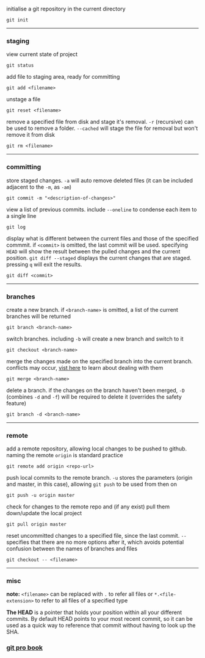 initialise a git repository in the current directory
```
git init
```

---

### staging
view current state of project
```
git status
```
add file to staging area, ready for committing
```
git add <filename>
```
unstage a file
```
git reset <filename>
```
remove a specified file from disk and stage it's removal. ```-r``` (recursive) can be used to remove a folder. ```--cached``` will stage the file for removal but won't remove it from disk
```
git rm <filename>
```

---

### committing
store staged changes. ```-a``` will auto remove deleted files (it can be included adjacent to the ```-m```, as ```-am```)
```
git commit -m "<description-of-changes>"
```
view a list of previous commits. include ```--oneline``` to condense each item to a single line
```
git log
```
display what is different between the current files and those of the specified commmit. if ```<commit>``` is omitted, the last commit will be used. specifying ```HEAD``` will show the result between the pulled changes and the current position. ```git diff --staged``` displays the current changes that are staged. pressing ```q``` will exit the results.
```
git diff <commit>
```

---

### branches
create a new branch. if ```<branch-name>``` is omitted, a list of the current branches will be returned
```
git branch <branch-name>
```
switch branches. including ```-b``` will create a new branch and switch to it
```
git checkout <branch-name>
```
merge the changes made on the specified branch into the current branch. conflicts may occur, [vist here](https://git-scm.com/docs/git-merge#_how_conflicts_are_presented) to learn about dealing with them
```
git merge <branch-name>
```
delete a branch. if the changes on the branch haven't been merged, ```-D``` (combines ```-d``` and ```-f```) will be required to delete it (overrides the safety feature)
```
git branch -d <branch-name>
```

---

### remote
add a remote repository, allowing local changes to be pushed to github. naming the remote ```origin``` is standard practice
```
git remote add origin <repo-url>
```
push local commits to the remote branch. ```-u``` stores the parameters (origin and master, in this case), allowing ```git push``` to be used from then on
```
git push -u origin master
```
check for changes to the remote repo and (if any exist) pull them down/update the local project
```
git pull origin master
```
reset uncommitted changes to a specified file, since the last commit. ```--``` specifies that there are no more options after it, which avoids potential confusion between the names of branches and files
```
git checkout -- <filename>
```

---

### misc
__note:__ ```<filename>``` can be replaced with ```.``` to refer all files or ```*.<file-extension>``` to refer to all files of a specified type

__The HEAD__ is a pointer that holds your position within all your different commits. By default HEAD points to your most recent commit, so it can be used as a quick way to reference that commit without having to look up the SHA.
### [git pro book](https://git-scm.com/book/en/v2)
